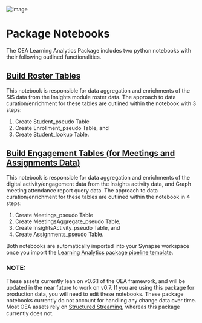 ![image](https://user-images.githubusercontent.com/63133369/210151230-65dcf64e-927d-4aed-a95a-491fc9880c53.png)

# Package Notebooks

The OEA Learning Analytics Package includes two python notebooks with their following outlined functionalities.

## [Build Roster Tables](https://github.com/microsoft/OpenEduAnalytics/blob/main/packages/package_catalog/Learning_Analytics/notebooks/LA_HEd_build_roster_tables.ipynb)
This notebook is responsible for data aggregation and enrichments of the SIS data from the Insights module roster data. The approach to data curation/enrichment for these tables are outlined within the notebook with 3 steps: 
1. Create Student_pseudo Table
2. Create Enrollment_pseudo Table, and 
3. Create Student_lookup Table.

## [Build Engagement Tables (for Meetings and Assignments Data)](https://github.com/microsoft/OpenEduAnalytics/blob/main/packages/package_catalog/Learning_Analytics/notebooks/LA_HEd_build_engagement_tables.ipynb)
This notebook is responsible for data aggregation and enrichments of the digital activity/engagement data from the Insights activity data, and Graph meeting attendance report query data. The approach to data curation/enrichment for these tables are outlined within the notebook in 4 steps: 
1. Create Meetings_pseudo Table
2. Create MeetingsAggregate_pseudo Table, 
3. Create InsightsActivity_pseudo Table, and
3. Create Assignments_pseudo Table.

Both notebooks are automatically imported into your Synapse workspace once you import the [Learning Analytics package pipeline template](https://github.com/microsoft/OpenEduAnalytics/tree/main/packages/package_catalog/Learning_Analytics/pipeline).

### NOTE:
These assets currently lean on v0.6.1 of the OEA framework, and will be updated in the near future to work on v0.7. If you are using this package for production data, you will need to edit these notebooks. These package notebooks currently do not account for handling any change data over time. Most OEA assets rely on [Structured Streaming](https://spark.apache.org/docs/latest/structured-streaming-programming-guide.html), whereas this package currently does not.
